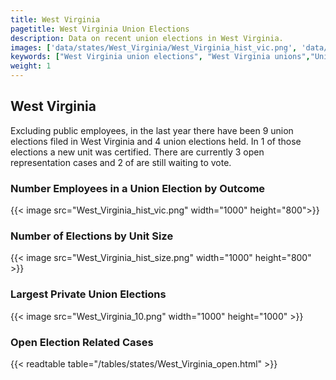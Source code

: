 ```yaml
---
title: West Virginia
pagetitle: West Virginia Union Elections
description: Data on recent union elections in West Virginia.
images: ['data/states/West_Virginia/West_Virginia_hist_vic.png', 'data/states/West_Virginia/West_Virginia_hist_size.png', 'data/states/West_Virginia/West_Virginia_10.png']
keywords: ["West Virginia union elections", "West Virginia unions","Union elections"]
weight: 1
---
```

##  West Virginia

Excluding public employees, in the last year there have been 9 union elections filed in West Virginia and 4 union elections held. In 1 of those elections a new unit was certified. There are currently 3 open representation cases and 2 of are still waiting to vote.

### Number Employees in a Union Election by Outcome
{{< image src="West_Virginia_hist_vic.png" width="1000" height="800">}}

### Number of Elections by Unit Size
{{< image src="West_Virginia_hist_size.png" width="1000" height="800" >}}

### Largest Private Union Elections
{{< image src="West_Virginia_10.png" width="1000" height="1000"  >}}

### Open Election Related Cases
{{< readtable table="/tables/states/West_Virginia_open.html" >}}

